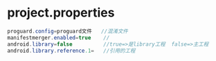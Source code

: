 # project.properties

```Java
proguard.config=proguard文件   //混淆文件
manifestmerger.enabled=true    //
android.library=false          //true=>是library工程  false=>主工程
android.library.reference.1=   //引用的工程

```
